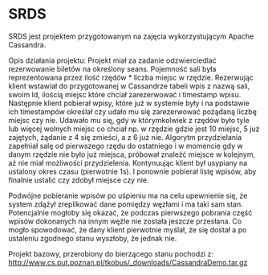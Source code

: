 # SRDS
SRDS jest projektem przygotowanym na zajęcia wykorzystującym Apache Cassandra.

Opis działania projektu:
Projekt miał za zadanie odzwierciedlać rezerwowanie biletów na określony seans. Pojemność sali była reprezentowana przez ilość rzędów * liczba miejsc w rzędzie. 
Rezerwując klient wstawiał do przygotowanej w Cassandrze tabeli wpis z nazwą sali, swoim Id, ilością miejsc które chciał zarezerwować i timestamp wpisu. 
Następnie klient pobierał wpisy, które już w systemie były i na podstawie ich timestampów określał czy udało mu się zarezerwować pożądaną liczbę miejsc czy nie. Udawało mu się, gdy w którymkolwiek z rzędów było tyle lub więcej wolnych miejsc co chciał np. w rzędzie gdzie jest 10 miejsc, 5 już zajętych, żądanie z 4 się zmieści, a z 6 już nie. Algorytm przydzielania zapełniał salę od pierwszego rzędu do ostatniego i w momencie gdy w danym rzędzie nie było już miejsca, próbował znaleźć miejsce w kolejnym, aż nie miał możliwości przydzielenia.
Kontynuując klient był usypiany na ustalony okres czasu (pierwotnie 1s).
I ponownie pobierał listę wpisów, aby finalnie ustalić czy zdobył miejsce czy nie.

Podwójne pobieranie wpisów po uśpieniu ma na celu upewnienie się, że system zdążył zreplikować dane pomiędzy węzłami i ma taki sam stan.
Potencjalnie mogłoby się okazać, że podczas pierwszego pobrania część wpisów dokonanych na innym węźle nie została jeszcze przesłana. Co mogło spowodować, że dany klient pierwotnie myślał, że się dostał a po ustaleniu zgodnego stanu wyszłoby, że jednak nie.

Projekt bazowy, przerobiony do bierzącego stanu pochodzi z: http://www.cs.put.poznan.pl/tkobus/_downloads/CassandraDemo.tar.gz
